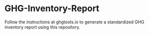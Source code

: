 # GHG-Inventory-Report
Follow the instructions at ghgtools.io to generate a standardized GHG inventory report using this repository. 
